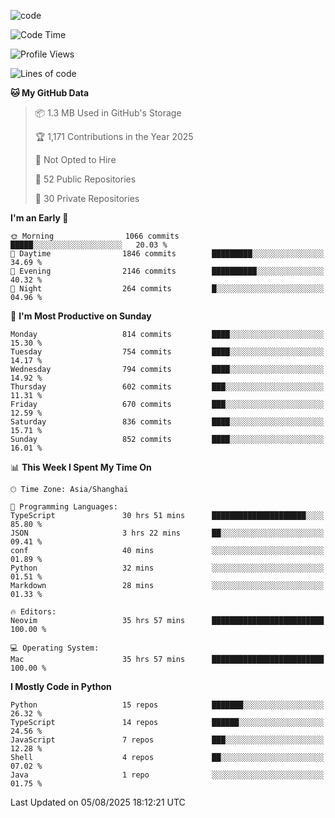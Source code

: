 
<!--
**liuyaanng/liuyaanng** is a ✨ _special_ ✨ repository because its `README.md` (this file) appears on your GitHub profile.

Here are some ideas to get you started:

- 🔭 I’m currently working on ...
- 🌱 I’m currently learning ...
- 👯 I’m looking to collaborate on ...
- 🤔 I’m looking for help with ...
- 💬 Ask me about ...
- 📫 How to reach me: ...
- 😄 Pronouns: ...
- ⚡ Fun fact: ...
-->


![code](https://cdn.jsdelivr.net/gh/liuyaanng/liuyaanng@1.0/code.gif) 

<!--START_SECTION:waka-->
![Code Time](http://img.shields.io/badge/Code%20Time-1%2C773%20hrs%2010%20mins-blue)

![Profile Views](http://img.shields.io/badge/Profile%20Views-0-blue)

![Lines of code](https://img.shields.io/badge/From%20Hello%20World%20I%27ve%20Written-26.3%20million%20lines%20of%20code-blue)

**🐱 My GitHub Data** 

> 📦 1.3 MB Used in GitHub's Storage 
 > 
> 🏆 1,171 Contributions in the Year 2025
 > 
> 🚫 Not Opted to Hire
 > 
> 📜 52 Public Repositories 
 > 
> 🔑 30 Private Repositories 
 > 
**I'm an Early 🐤** 

```text
🌞 Morning                1066 commits        █████░░░░░░░░░░░░░░░░░░░░   20.03 % 
🌆 Daytime                1846 commits        █████████░░░░░░░░░░░░░░░░   34.69 % 
🌃 Evening                2146 commits        ██████████░░░░░░░░░░░░░░░   40.32 % 
🌙 Night                  264 commits         █░░░░░░░░░░░░░░░░░░░░░░░░   04.96 % 
```
📅 **I'm Most Productive on Sunday** 

```text
Monday                   814 commits         ████░░░░░░░░░░░░░░░░░░░░░   15.30 % 
Tuesday                  754 commits         ████░░░░░░░░░░░░░░░░░░░░░   14.17 % 
Wednesday                794 commits         ████░░░░░░░░░░░░░░░░░░░░░   14.92 % 
Thursday                 602 commits         ███░░░░░░░░░░░░░░░░░░░░░░   11.31 % 
Friday                   670 commits         ███░░░░░░░░░░░░░░░░░░░░░░   12.59 % 
Saturday                 836 commits         ████░░░░░░░░░░░░░░░░░░░░░   15.71 % 
Sunday                   852 commits         ████░░░░░░░░░░░░░░░░░░░░░   16.01 % 
```


📊 **This Week I Spent My Time On** 

```text
🕑︎ Time Zone: Asia/Shanghai

💬 Programming Languages: 
TypeScript               30 hrs 51 mins      █████████████████████░░░░   85.80 % 
JSON                     3 hrs 22 mins       ██░░░░░░░░░░░░░░░░░░░░░░░   09.41 % 
conf                     40 mins             ░░░░░░░░░░░░░░░░░░░░░░░░░   01.89 % 
Python                   32 mins             ░░░░░░░░░░░░░░░░░░░░░░░░░   01.51 % 
Markdown                 28 mins             ░░░░░░░░░░░░░░░░░░░░░░░░░   01.33 % 

🔥 Editors: 
Neovim                   35 hrs 57 mins      █████████████████████████   100.00 % 

💻 Operating System: 
Mac                      35 hrs 57 mins      █████████████████████████   100.00 % 
```

**I Mostly Code in Python** 

```text
Python                   15 repos            ███████░░░░░░░░░░░░░░░░░░   26.32 % 
TypeScript               14 repos            ██████░░░░░░░░░░░░░░░░░░░   24.56 % 
JavaScript               7 repos             ███░░░░░░░░░░░░░░░░░░░░░░   12.28 % 
Shell                    4 repos             ██░░░░░░░░░░░░░░░░░░░░░░░   07.02 % 
Java                     1 repo              ░░░░░░░░░░░░░░░░░░░░░░░░░   01.75 % 
```




 Last Updated on 05/08/2025 18:12:21 UTC
<!--END_SECTION:waka-->

